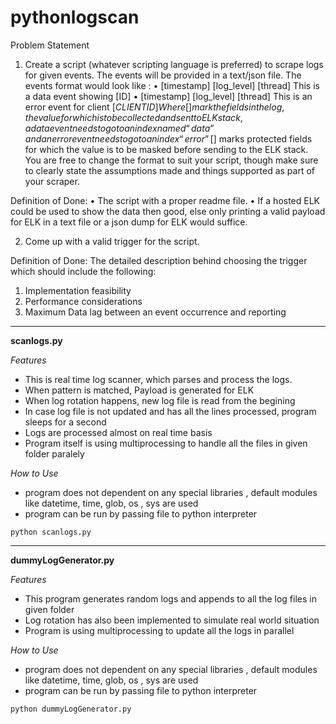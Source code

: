 # pythonlogscan

Problem Statement
1.	Create a script (whatever scripting language is preferred) to scrape logs for given events. The events will be provided in a text/json file. The events format would look like :
•	[timestamp] [log_level] [thread] This is a data event showing [ID]
•	[timestamp] [log_level] [thread] This is an error event for client [$CLIENT ID] 
Where [] mark the fields in the log, the value for which is to be collected and sent to ELK stack , a data event needs to go to an index named “data” and an error event needs to go to an index “error”
[$] marks protected fields for which the value is to be masked before sending to the ELK stack. 
You are free to change the format to suit your script, though make sure to clearly state the assumptions made and things supported as part of your scraper.

Definition of Done:
•	The script with a proper readme file. 
•	If a hosted ELK could be used to show the data then good, else only printing a valid payload for ELK in a text file or a json dump for ELK would suffice. 

2.	Come up with a valid trigger for the script. 

Definition of Done:
	The detailed description behind choosing the trigger which should include the following:
1.	Implementation feasibility
2.	Performance considerations 
3.	Maximum Data lag between an event occurrence and reporting 


______________________________
**scanlogs.py**

_Features_
- This is real time log scanner, which parses and process the logs.
- When pattern is matched, Payload is generated for ELK
- When log rotation happens, new log file is read from the begining
- In case log file is not updated and has all the lines processed, program sleeps for a second
- Logs are processed almost on real time basis
- Program itself is using multiprocessing to handle all the files in given folder paralely

_How to Use_
- program does not dependent on any special libraries , default modules like datetime, time, glob, os , sys are used
- program can be run by passing file to python interpreter 

<code>python scanlogs.py </code>

______________________________
**dummyLogGenerator.py**

_Features_
- This program generates random logs and appends to all the log files in given folder
- Log rotation has also been implemented to simulate real world situation
- Program is using multiprocessing to update all the logs in parallel

_How to Use_
- program does not dependent on any special libraries , default modules like datetime, time, glob, os , sys are used
- program can be run by passing file to python interpreter 

<code>python dummyLogGenerator.py </code>
